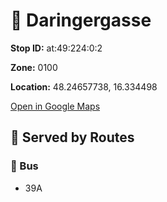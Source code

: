 # 🚉 Daringergasse


**Stop ID:** at:49:224:0:2

**Zone:** 0100

**Location:** 48.24657738, 16.334498

[Open in Google Maps](https://www.google.com/maps?q=48.24657738,16.334498)

## 🚆 Served by Routes

### 🚌 Bus
- 39A